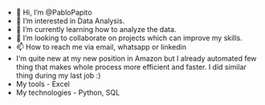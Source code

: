 - 👋 Hi, I’m @PabloPapito
- 👀 I’m interested in Data Analysis.
- 🌱 I’m currently learning how to analyze the data.
- 💞️ I’m looking to collaborate on projects which can improve my skills.
- 📫 How to reach me via email, whatsapp or linkedin
- I'm quite new at my new position in Amazon but I already automated few thing that makes whole process more efficient and faster. I did similar thing during my last job :)
- My tools - Excel
- My technologies - Python, SQL

<!---
PabloPapito/PabloPapito is a ✨ special ✨ repository because its `README.md` (this file) appears on your GitHub profile.
You can click the Preview link to take a look at your changes.
--->

      
    

    
